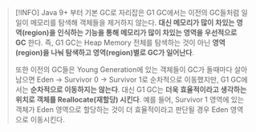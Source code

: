 > [!INFO]
> Java 9+ 부터 기본 GC로 자리잡은 G1 GC에서는 이전의 GC들처럼 일일이 메모리를 탐색해 객체들을 제거하지 않는다.
> **대신 메모리가 많이 차있는 영역(region)을 인식하는 기능을 통해 메모리가 많이 차있는 영역을 우선적으로 GC** 한다.
> 즉, G1 GC는 Heap Memory 전체를 탐색하는 것이 아닌 **영역(region)을 나눠 탐색하고 영역(region)별로 GC가 일어난다**.
> 
> 또한 이전의 GC들은 Young Generation에 있는 객체들이 GC가 돌때마다 살아남으면 Eden -> Survivor 0 -> Survivor 1로 순차적으로 이동했지만, G1 GC에서는 **순차적으로 이동하지는 않는다**.
> 대신 G1 GC는 **더욱 효율적이라고 생각하는 위치로 객체를 Reallocate(재할당) 시킨다**.
> 예를 들어, Survivor 1 영역에 있는 객체가 Eden 영역으로 할당하는 것이 더 효율적이라고 판단될 경우 Eden 영역으로 이동시킨다.